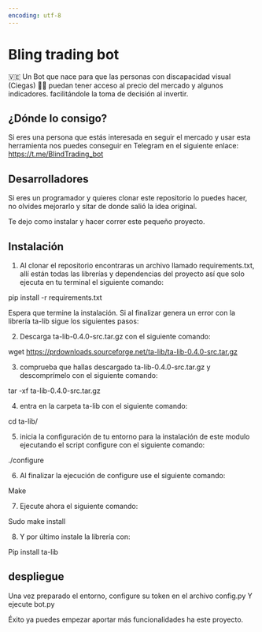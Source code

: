 ```yaml
---
encoding: utf-8
---
```


# Bling trading bot

🇻🇪 Un Bot que nace para que las personas con discapacidad visual (Ciegas) 🧑‍🦯 puedan tener acceso al precio del mercado y algunos indicadores. facilitándole la toma de decisión al invertir.

## ¿Dónde lo consigo?

Si eres una persona que estás interesada en seguir el mercado y usar esta herramienta nos puedes conseguir en Telegram en el siguiente enlace:
https://t.me/BlindTrading_bot

## Desarrolladores

Si eres un programador y quieres clonar este repositorio lo puedes hacer, no olvides mejorarlo y sitar de donde salió la idea original.

Te dejo como instalar y hacer correr este pequeño proyecto.

## Instalación

1.	Al clonar el repositorio encontraras un archivo llamado requirements.txt, allí están todas las librerías y dependencias del proyecto así que solo ejecuta en tu terminal el siguiente comando:

pip install -r requirements.txt

Espera que termine la instalación.
Si al finalizar genera un error con la librería ta-lib sigue los siguientes pasos:

2.	Descarga ta-lib-0.4.0-src.tar.gz con el siguiente comando:

wget https://prdownloads.sourceforge.net/ta-lib/ta-lib-0.4.0-src.tar.gz

3.	comprueba que hallas descargado ta-lib-0.4.0-src.tar.gz y descomprímelo con el siguiente comando:

tar -xf ta-lib-0.4.0-src.tar.gz

4.	entra en la carpeta ta-lib con el siguiente comando:

cd ta-lib/

5.	inicia la configuración de tu entorno para la instalación de este modulo ejecutando el script configure con el siguiente comando:

./configure

6.	Al finalizar la ejecución de configure use el siguiente comando:

Make

7.	Ejecute ahora el siguiente comando:

Sudo make install

8.	Y por último instale la librería con:

Pip install ta-lib

## despliegue

Una vez preparado el entorno, configure su token en el archivo config.py
Y ejecute bot.py

Éxito ya puedes empezar aportar más funcionalidades ha este proyecto.

